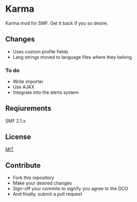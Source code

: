 # Karma

Karma mod for SMF. Get it back if you so desire.

## Changes
- Uses custom profile fields
- Lang strings moved to language files where they belong

### To do
- Write importer
- Use AJAX
- Integrate into the alerts system

## Reqiurements
SMF 2.1.x

## License
[MIT](http://opensource.org/licenses/MIT)

## Contribute
- Fork this repository
- Make your desired changes
- Sign-off your commits to signify you agree to the DCO
- And finally, submit a pull request
